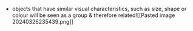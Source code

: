 - objects that have similar visual characteristics, such as size, shape or colour will be seen as a group & therefore related![[Pasted image 20240326235439.png]]
